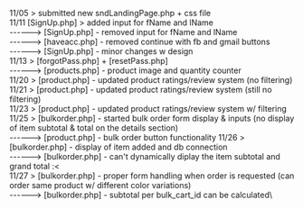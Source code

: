 11/05 > submitted new sndLandingPage.php + css file\
11/11 [SignUp.php] > added input for fName and lName\
------> [SignUp.php] - removed input for fName and lName\
------> [haveacc.php] - removed continue with fb and gmail buttons\
------> [SignUp.php] - minor changes w design\
11/13 > [forgotPass.php] + [resetPass.php]\
------> [products.php] - product image and quantity counter\
11/20 > [product.php] - updated product ratings/review system (no filtering)\
11/21 > [product.php] - updated product ratings/review system (still no filtering)\
11/23 > [product.php] - updated product ratings/review system w/ filtering\
11/25 > [bulkorder.php] - started bulk order form display & inputs (no display of item subtotal & total on the details section)\
------> [product.php] - bulk order button functionality
11/26 > [bulkorder.php] - display of item added and db connection\
------> [bulkorder.php] - can't dynamically diplay the item subtotal and grand total :< \
11/27 > [bulkorder.php] - proper form handling when order is requested (can order same product w/ different color variations)\
------> [bulkorder.php] - subtotal per bulk_cart_id can be calculated\
